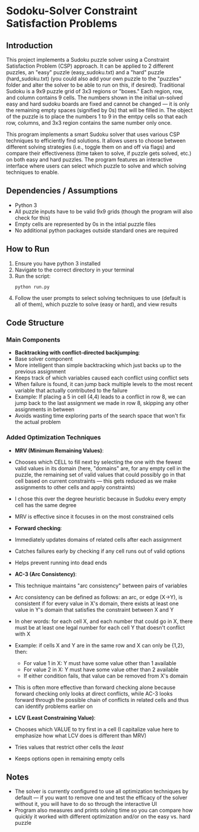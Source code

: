 # Sodoku-Solver Constraint Satisfaction Problems

## Introduction
This project implements a Sudoku puzzle solver using a Constraint Satisfaction Problem (CSP) approach. It can be applied to 2 different puzzles, an "easy" puzzle (easy_sudoku.txt) and a "hard" puzzle (hard_sudoku.txt) (you could also add your own puzzle to the "puzzles" folder and alter the solver to be able to run on this, if desired). Traditional Sudoku is a 9x9 puzzle grid of 3x3 regions or "boxes." Each region, row, and column contains 9 cells. The numbers shown in the initial un-solved easy and hard sudoku boards are fixed and cannot be changed — it is only the remaining empty spaces (signified by 0s) that will be filled in. The object of the puzzle is to place the numbers 1 to 9 in the emtpy cells so that each row, columns, and 3x3 region contains the same number only once. 

This program implements a smart Sudoku solver that uses various CSP techniques to efficiently find solutions. It allows users to choose between different solving strategies (i.e., toggle them on and off via flags) and compare their effectiveness (time taken to solve, if puzzle gets solved, etc.) on both easy and hard puzzles. The program features an interactive interface where users can select which puzzle to solve and which solving techniques to enable.

## Dependencies / Assumptions
- Python 3
- All puzzle inputs have to be valid 9x9 grids (though the program will also check for this)
- Empty cells are represented by 0s in the intial puzzle files
- No additional python packages outside standard ones are required

## How to Run

1. Ensure you have python 3 installed
2. Navigate to the correct directory in your terminal
2. Run the script: 
   ```
   python run.py
   ```
3. Follow the user prompts to select solving techniques to use (default is all of them), which puzzle to solve (easy or hard), and view results

## Code Structure

### Main Components
- **Backtracking with conflict-directed backjumping**: 
 - Base solver component 
 - More intelligent than simple backtracking which just backs up to the previous assignment
 - Keeps track of which variables caused each conflict using conflict sets
 - When failure is found, it can jump back multiple levels to the most recent variable that actually contributed to the failure
 - Example: If placing a 5 in cell (4,4) leads to a conflict in row 8, we can jump back to the last assignment we made in row 8, skipping any other assignments in between
 - Avoids wasting time exploring parts of the search space that won't fix the actual problem

### Added Optimization Techniques
- **MRV (Minimum Remaining Values)**:
 - Chooses which CELL to fill next by selecting the one with the fewest valid values in its domain (here, "domains" are, for any empty cell in the puzzle, the remaining set of valid values that could possibly go in that cell based on current constraints — this gets reduced as we make assignments to other cells and apply constraints)
 - I chose this over the degree heuristic because in Sudoku every empty cell has the same degree
 - MRV is effective since it focuses in on the most constrained cells

- **Forward checking**:
 - Immediately updates domains of related cells after each assignment
 - Catches failures early by checking if any cell runs out of valid options
 - Helps prevent running into dead ends

- **AC-3 (Arc Consistency)**:
 - This technique maintains "arc consistency" between pairs of variables
 - Arc consistency can be defined as follows: an arc, or edge (X→Y), is consistent if for every value in X's domain, there exists at least one value in Y's domain that satisfies the constraint between X and Y
 - In oher words: for each cell X, and each number that could go in X, there must be at least one legal number for each cell Y that doesn't conflict with X
 - Example: if cells X and Y are in the same row and X can only be {1,2}, then:
   * For value 1 in X: Y must have some value other than 1 available
   * For value 2 in X: Y must have some value other than 2 available
   * If either condition fails, that value can be removed from X's domain
 - This is often more effective than forward checking alone because forward checking only looks at direct conflicts, while AC-3 looks forward through the possible chain of conflicts in related cells and thus can identify problems earlier on

- **LCV (Least Constraining Value)**:
 - Chooses which VALUE to try first in a cell (I capitalize value here to emphasize how what LCV does is different than MRV)
 - Tries values that restrict other cells the *least*
 - Keeps options open in remaining empty cells

## Notes

- The solver is currently configured to use all optimization techniques by default — if you want to remove one and test the efficacy of the solver without it, you will have to do so through the interactive UI
- Program also measures and prints solving time so you can compare how quickly it worked with different optimization and/or on the easy vs. hard puzzle